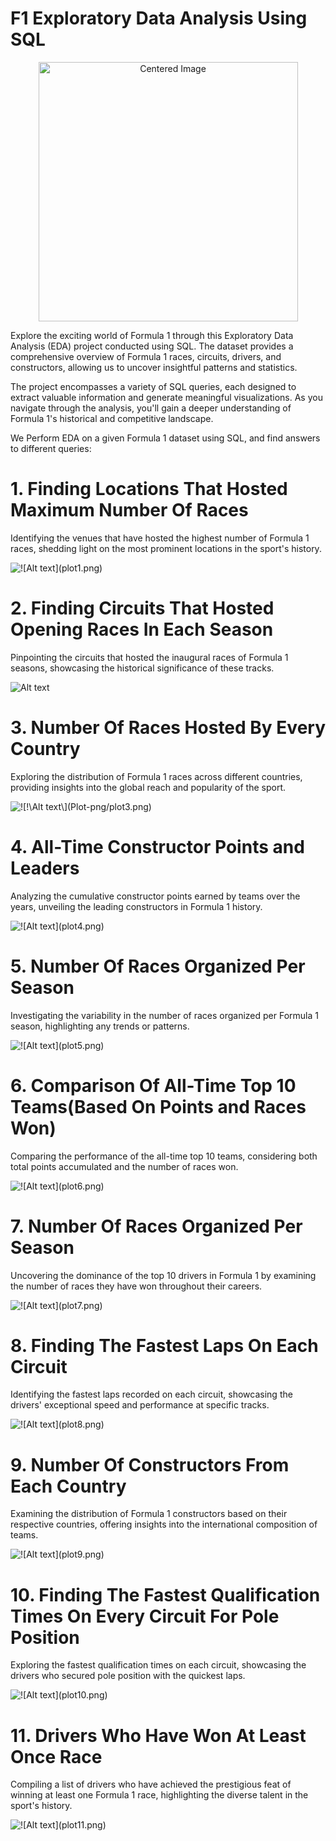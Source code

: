# F1 Exploratory Data Analysis Using SQL 

<div style="text-align: center;">
  <img height="415" src="https://media.contentapi.ea.com/content/dam/gin/images/2023/02/f123-gametile-16x9.jpg.adapt.crop1x1.767w.jpg" alt="Centered Image">
</div>


Explore the exciting world of Formula 1 through this Exploratory Data Analysis (EDA) project conducted using SQL. The dataset provides a comprehensive overview of Formula 1 races, circuits, drivers, and constructors, allowing us to uncover insightful patterns and statistics. 

The project encompasses a variety of SQL queries, each designed to extract valuable information and generate meaningful visualizations. As you navigate through the analysis, you'll gain a deeper understanding of Formula 1's historical and competitive landscape.

We Perform EDA on a given Formula 1 dataset using SQL, and find answers to different queries:

# 1. Finding Locations That Hosted Maximum Number Of Races
Identifying the venues that have hosted the highest number of Formula 1 races, shedding light on the most prominent locations in the sport's history.

![!\[Alt text\](plot1.png)](Plot-png/plot1.png)

# 2. Finding Circuits That Hosted Opening Races In Each Season
Pinpointing the circuits that hosted the inaugural races of Formula 1 seasons, showcasing the historical significance of these tracks.

![Alt text](Plot-png/plot2.png)

# 3. Number Of Races Hosted By Every Country
Exploring the distribution of Formula 1 races across different countries, providing insights into the global reach and popularity of the sport.

![!\[!\\[Alt text\\](plot3.png)\](Plot-png/plot3.png)](Plot-png/plot3.png)

# 4. All-Time Constructor Points and Leaders 
Analyzing the cumulative constructor points earned by teams over the years, unveiling the leading constructors in Formula 1 history.

![!\[Alt text\](plot4.png)](Plot-png/plot4.png)

# 5. Number Of Races Organized Per Season
Investigating the variability in the number of races organized per Formula 1 season, highlighting any trends or patterns.

![!\[Alt text\](plot5.png)](Plot-png/plot5.png)

# 6. Comparison Of All-Time Top 10 Teams(Based On Points and Races Won)
Comparing the performance of the all-time top 10 teams, considering both total points accumulated and the number of races won.

![!\[Alt text\](plot6.png)](Plot-png/plot6.png)

# 7. Number Of Races Organized Per Season
Uncovering the dominance of the top 10 drivers in Formula 1 by examining the number of races they have won throughout their careers.

![ !\[Alt text\](plot7.png)](Plot-png/plot7.png)

# 8. Finding The Fastest Laps On Each Circuit 
Identifying the fastest laps recorded on each circuit, showcasing the drivers' exceptional speed and performance at specific tracks.

![!\[Alt text\](plot8.png)](Plot-png/plot8.png)

# 9. Number Of Constructors From Each Country 
Examining the distribution of Formula 1 constructors based on their respective countries, offering insights into the international composition of teams.

![!\[Alt text\](plot9.png)](Plot-png/plot9.png)

# 10. Finding The Fastest Qualification Times On Every Circuit For Pole Position
Exploring the fastest qualification times on each circuit, showcasing the drivers who secured pole position with the quickest laps.

![!\[Alt text\](plot10.png)](Plot-png/plot10.png)

# 11. Drivers Who Have Won At Least Once Race 
Compiling a list of drivers who have achieved the prestigious feat of winning at least one Formula 1 race, highlighting the diverse talent in the sport's history.

![!\[Alt text\](plot11.png)](Plot-png/plot11.png)
